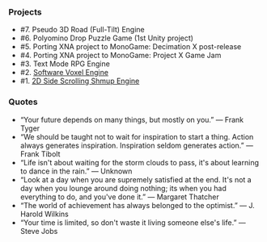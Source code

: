 ### Projects

- #7. Pseudo 3D Road (Full-Tilt) Engine
- #6. Polyomino Drop Puzzle Game (1st Unity project)
- #5. Porting XNA project to MonoGame: Decimation X post-release
- #4. Porting XNA project to MonoGame: Project X Game Jam
- #3. Text Mode RPG Engine
- #2. [Software Voxel Engine](https://www.youtube.com/playlist?list=PLjnbT4UISq0bQF1g85tE9jTrKfEtdRYlY)
- #1. [2D Side Scrolling Shmup Engine](https://www.youtube.com/playlist?list=PLjnbT4UISq0Y_7IAN_zUzxgZnfhXxo_0Q)

### Quotes

- “Your future depends on many things, but mostly on you.” — Frank Tyger
- “We should be taught not to wait for inspiration to start a thing. Action always generates inspiration. Inspiration seldom generates action.” — Frank Tibolt
- “Life isn't about waiting for the storm clouds to pass, it's about learning to dance in the rain.” — Unknown
- “Look at a day when you are supremely satisfied at the end. It's not a day when you lounge around doing nothing; its when you had everything to do, and you've done it.” — Margaret Thatcher
- “The world of achievement has always belonged to the optimist.” — J. Harold Wilkins
- “Your time is limited, so don't waste it living someone else's life.” — Steve Jobs
